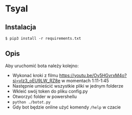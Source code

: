 # Tsyal

## Instalacja

`$ pip3 install -r requirements.txt`


## Opis
Aby uruchomić bota należy kolejno:
 - Wykonać kroki z filmu https://youtu.be/Oy5HGvrxM4o?si=vIz3_oEU9LW_RZ8e w momentach 1:11-1:45
 - Następnie umieścić wszystkie pliki w jednym folderze
 - Wkleić swój token do pliku config.py
 - Otworzyć folder w powershellu
 - `python ./botot.py`
 - Gdy bot będzie online użyć komendy `/help` w czacie


